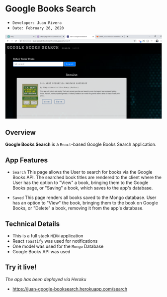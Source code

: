 # Google Books Search 
- ```Developer: Juan Rivera```
- ```Date: February 26, 2020```

 ![Juan's Google Books Search](client/public/app-screenshot.PNG)

## Overview
**Google Books Search**  is a ```React```-based Google Books Search application.

## App Features
* ```Search``` This page allows the User to search for books via the Google Books API.  The searched book titles are rendered to the client where the User has the option to "View" a book, bringing them to the Google Books page, or "Saving" a book, which saves to the app's database.

* ```Saved``` This page renders all books saved to the Mongo database. User has an option to "View" the book, bringing them to the book on Google Books, or "Delete" a book, removing it from the app's database.



## Technical Details
* This is a full stack ```MERN``` application
* React ```Toastify``` was used for notifications
* One model was used for the ```Mongo``` Database 
* Google Books API was used 
 

## Try it live!
*The app has been deployed via Heroku*
* https://juan-google-booksearch.herokuapp.com/search
